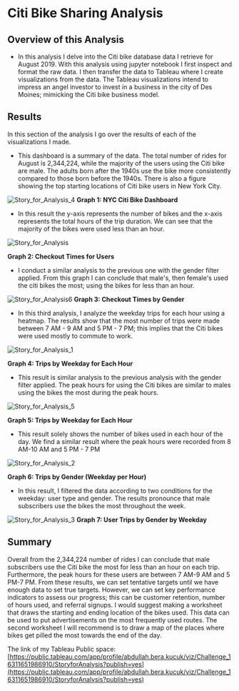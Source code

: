 # Citi Bike Sharing Analysis 

## Overview of this Analysis 

- In this analysis I delve into the Citi bike database data I retrieve for August 2019. With this analysis using jupyter notebook I first inspect and format the raw data. I then transfer the data to Tableau where I create visualizations from the data. The Tableau visualizations intend to impress an angel investor to invest in a business in the city of Des Moines; mimicking the Citi bike business model.

## Results 

In this section of the analysis I go over the results of each of the visualizations I made. 




- This dashboard is a summary of the data. The total number of rides for August is 2,344,224, while the majority of the users using the Citi bike are male. The adults born after the 1940s use the bike more consistently compared to those born before the 1940s. There is also a figure showing the top starting locations of Citi bike users in New York City.

![Story_for_Analysis_4](Resources/Story_for_Analysis_4.png)
**Graph 1: NYC Citi Bike Dashboard**




- In this result the y-axis represents the number of bikes and the x-axis represents the total hours of the trip duration. We can see that the majority of the bikes were used less than an hour. 


![Story_for_Analysis](Resources/Story_for_Analysis.png)

**Graph 2: Checkout Times for Users**

- I conduct a similar analysis to the previous one with the gender filter applied. From this graph I can conclude that male's, then female's used the citi bikes the most; using the bikes for less than an hour. 


![Story_for_Analysis6](Resources/Story_for_Analysis6.png)
**Graph 3: Checkout Times by Gender**

- In this third analysis, I analyze the weekday trips for each hour using a heatmap. The results show that the most number of trips were made between 7 AM - 9 AM and 5 PM - 7 PM; this implies that the Citi bikes were used mostly to commute to work.

![Story_for_Analysis_1](Resources/Story_for_Analysis_1.png)

**Graph 4: Trips by Weekday for Each Hour**

- This result is similar analysis to the previous analysis with the gender filter applied. The peak hours for using the Citi bikes are similar to males using the bikes the most during the peak hours.


![Story_for_Analysis_5](Resources/Story_for_Analysis_5.png)

**Graph 5: Trips by Weekday for Each Hour**

- This result solely shows the number of bikes used in each hour of the day. We find a similar result where the peak hours were recorded from 8 AM-10 AM and 5 PM - 7 PM



![Story_for_Analysis_2](Resources/Story_for_Analysis_2.png)

**Graph 6: Trips by Gender (Weekday per Hour)**

- In this result, I filtered the data according to two conditions for the weekday: user type and gender. The results pronounce that male subscribers use the bikes the most throughout the week.


![Story_for_Analysis_3](Resources/Story_for_Analysis_3.png)
**Graph 7: User Trips by Gender by Weekday**

## Summary 

Overall from the 2,344,224 number of rides I can conclude that male subscribers use the Citi bike the most for less than an hour on each trip. Furthermore, the peak hours for these users are between 7 AM-9 AM and 5 PM-7 PM. From these results, we can set tentative targets until we have enough data to set true targets. However, we can set key performance indicators to assess our progress; this can be customer retention, number of hours used, and referral signups. I would suggest making a worksheet that draws the starting and ending location of the bikes used. This data can be used to put advertisements on the most frequently used routes. The second worksheet I will recommend is to draw a map of the places where bikes get pilled the most towards the end of the day.


The link of my Tableau Public space: 
[https://public.tableau.com/app/profile/abdullah.bera.kucuk/viz/Challenge_16311651986910/StoryforAnalysis?publish=yes](https://public.tableau.com/app/profile/abdullah.bera.kucuk/viz/Challenge_16311651986910/StoryforAnalysis?publish=yes)
